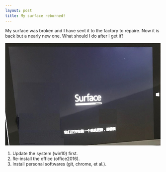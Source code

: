 ```yaml
---
layout: post
title: My surface reborned!
---
```


My surface was broken and I have sent it to the factory to repaire. Now it is back but a nearly new one. What should I do after I get it?

![surface](images/surface.jpg)

1. Update the system (win10) first.
2. Re-install the office (office2016).
3. Install personal softwares (git, chrome, et al.). 
